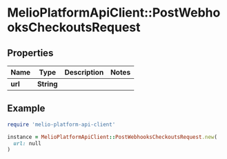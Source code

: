 # MelioPlatformApiClient::PostWebhooksCheckoutsRequest

## Properties

| Name | Type | Description | Notes |
| ---- | ---- | ----------- | ----- |
| **url** | **String** |  |  |

## Example

```ruby
require 'melio-platform-api-client'

instance = MelioPlatformApiClient::PostWebhooksCheckoutsRequest.new(
  url: null
)
```

